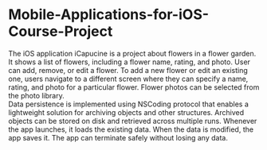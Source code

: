 # Mobile-Applications-for-iOS-Course-Project

The iOS application iCapucine is a project about flowers in a flower garden. It shows a list of flowers, including a flower name, rating, and photo. User can add, remove, or edit a flower. To add a new flower or edit an existing one, users navigate to a different screen where they can specify a name, rating, and photo for a particular flower. Flower photos can be selected from the photo library.  
Data persistence is implemented using NSCoding protocol that enables a lightweight solution for archiving objects and other structures. Archived objects can be stored on disk and retrieved across multiple runs. Whenever the app launches, it loads the existing data. When the data is modified, the app saves it. The app can terminate safely without losing any data.  

# 
 
